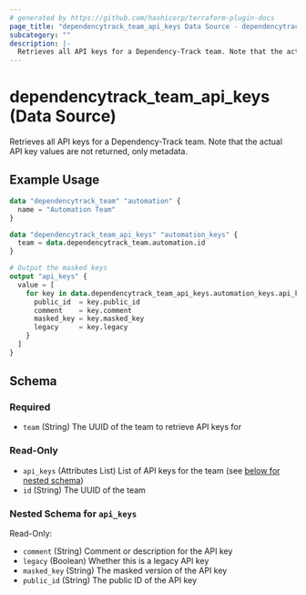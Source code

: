 ```yaml
---
# generated by https://github.com/hashicorp/terraform-plugin-docs
page_title: "dependencytrack_team_api_keys Data Source - dependencytrack"
subcategory: ""
description: |-
  Retrieves all API keys for a Dependency-Track team. Note that the actual API key values are not returned, only metadata.
---
```


# dependencytrack_team_api_keys (Data Source)

Retrieves all API keys for a Dependency-Track team. Note that the actual API key values are not returned, only metadata.

## Example Usage

```terraform
data "dependencytrack_team" "automation" {
  name = "Automation Team"
}

data "dependencytrack_team_api_keys" "automation_keys" {
  team = data.dependencytrack_team.automation.id
}

# Output the masked keys
output "api_keys" {
  value = [
    for key in data.dependencytrack_team_api_keys.automation_keys.api_keys : {
      public_id  = key.public_id
      comment    = key.comment
      masked_key = key.masked_key
      legacy     = key.legacy
    }
  ]
}
```

<!-- schema generated by tfplugindocs -->
## Schema

### Required

- `team` (String) The UUID of the team to retrieve API keys for

### Read-Only

- `api_keys` (Attributes List) List of API keys for the team (see [below for nested schema](#nestedatt--api_keys))
- `id` (String) The UUID of the team

<a id="nestedatt--api_keys"></a>
### Nested Schema for `api_keys`

Read-Only:

- `comment` (String) Comment or description for the API key
- `legacy` (Boolean) Whether this is a legacy API key
- `masked_key` (String) The masked version of the API key
- `public_id` (String) The public ID of the API key
